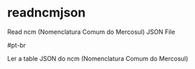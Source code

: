 # readncmjson
Read ncm (Nomenclatura Comum do Mercosul) JSON File

#pt-br

Ler a table JSON do ncm (Nomenclatura Comum do Mercosul) 
